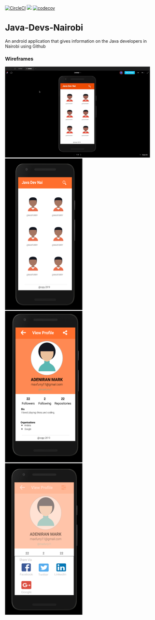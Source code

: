 [![CircleCI](https://circleci.com/gh/Maxfurry/Java-Devs-Nairobi.svg?style=svg)](https://circleci.com/gh/Maxfurry/Java-Devs-Nairobi)
<a href="https://codeclimate.com/github/Maxfurry/Java-Devs-Nairobi/maintainability"><img src="https://api.codeclimate.com/v1/badges/578ffc66871f926ad164/maintainability" /></a>
[![codecov](https://codecov.io/gh/Maxfurry/Java-Devs-Nairobi/branch/ft-ui-test-164771616/graph/badge.svg)](https://codecov.io/gh/Maxfurry/Java-Devs-Nairobi)
# Java-Devs-Nairobi
An android application that gives information on the Java developers in Nairobi using Github

### Wireframes
<img src="wireframes/giphy.gif" title="Prototype">
<img src="wireframes/home.png" width="256" height="500" title="Home">
<img src="wireframes/profile.png" width="256" height="500" title="Profile">
<img src="wireframes/share.png" width="256" height="500" title="Share">
